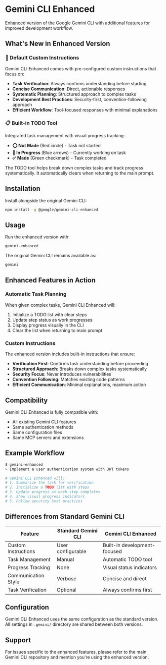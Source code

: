 # Gemini CLI Enhanced

Enhanced version of the Google Gemini CLI with additional features for improved development workflow.

## What's New in Enhanced Version

### 🎯 Default Custom Instructions
Gemini CLI Enhanced comes with pre-configured custom instructions that focus on:
- **Task Verification**: Always confirms understanding before starting
- **Concise Communication**: Direct, actionable responses
- **Systematic Planning**: Structured approach to complex tasks
- **Development Best Practices**: Security-first, convention-following approach
- **Efficient Workflow**: Tool-focused responses with minimal explanations

### 📋 Built-in TODO Tool
Integrated task management with visual progress tracking:
- **⭕ Not Made** (Red circle) - Task not started
- **🔄 In Progress** (Blue arrows) - Currently working on task  
- **✅ Made** (Green checkmark) - Task completed

The TODO tool helps break down complex tasks and track progress systematically. It automatically clears when returning to the main prompt.

## Installation

Install alongside the original Gemini CLI:

```bash
npm install -g @google/gemini-cli-enhanced
```

## Usage

Run the enhanced version with:

```bash
gemini-enhanced
```

The original Gemini CLI remains available as:

```bash
gemini
```

## Enhanced Features in Action

### Automatic Task Planning
When given complex tasks, Gemini CLI Enhanced will:
1. Initialize a TODO list with clear steps
2. Update step status as work progresses
3. Display progress visually in the CLI
4. Clear the list when returning to main prompt

### Custom Instructions
The enhanced version includes built-in instructions that ensure:
- **Verification First**: Confirms task understanding before proceeding
- **Structured Approach**: Breaks down complex tasks systematically
- **Security Focus**: Never introduces vulnerabilities
- **Convention Following**: Matches existing code patterns
- **Efficient Communication**: Minimal explanations, maximum action

## Compatibility

Gemini CLI Enhanced is fully compatible with:
- All existing Gemini CLI features
- Same authentication methods
- Same configuration files
- Same MCP servers and extensions

## Example Workflow

```bash
$ gemini-enhanced
> Implement a user authentication system with JWT tokens

# Gemini CLI Enhanced will:
# 1. Summarize the task for verification
# 2. Initialize a TODO list with steps
# 3. Update progress as each step completes
# 4. Show visual progress indicators
# 5. Follow security best practices
```

## Differences from Standard Gemini CLI

| Feature | Standard Gemini CLI | Gemini CLI Enhanced |
|---------|-------------------|-------------------|
| Custom Instructions | User configurable | Built-in development-focused |
| Task Management | Manual | Automatic TODO tool |
| Progress Tracking | None | Visual status indicators |
| Communication Style | Verbose | Concise and direct |
| Task Verification | Optional | Always confirms first |

## Configuration

Gemini CLI Enhanced uses the same configuration as the standard version. All settings in `.gemini/` directory are shared between both versions.

## Support

For issues specific to the enhanced features, please refer to the main Gemini CLI repository and mention you're using the enhanced version.
